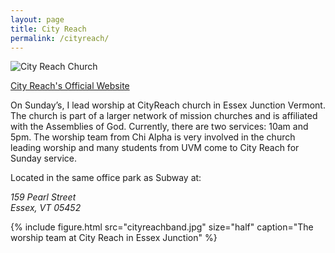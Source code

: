 ```yaml
---
layout: page
title: City Reach
permalink: /cityreach/
---
```


<div class="col-sm-6">
<img src="{{ site.url }}/images/cityreach.png" alt="City Reach Church">

<a href="http://essexjunction.cityreachnetwork.org">City Reach's Official Website</a>

<p>On Sunday’s, I lead worship at CityReach church in Essex Junction Vermont. The church is part of a larger network of mission churches and is affiliated with the Assemblies of God. Currently, there are two services: 10am and 5pm. The worship team from Chi Alpha is very involved in the church leading worship and many students from UVM come to City Reach for Sunday service.</p>

<p>Located in the same office park as Subway at:</p>

<address>
159 Pearl Street<br>
Essex, VT 05452
</address>
</div>

{% include figure.html src="cityreachband.jpg" size="half" caption="The worship team at City Reach in Essex Junction" %}
